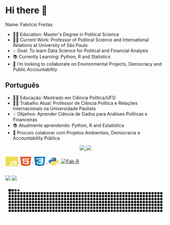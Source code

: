 # Hi there 👋

Name: Fabrício Freitas
- 👨‍🎓 Education: Master's Degree in Political Science
- 👨‍🔬 Current Work: Professor of Political Science and International Relations at University of São Paulo
- 💡 Goal: To learn Data Science for Political and Financial Analysis
- 📚 Currently Learning: Python, R and Statistics
- 👯 I’m looking to collaborate on Environmental Projects, Democracy and Public Accountability

## Português
- 👨‍🎓 Educação: Mestrado em Ciência Política/UFG
- 👨‍🔬 Trabalho Atual: Professor de Ciência Política e Relações Internacionais na Universidade Paulista
- 💡 Objetivo: Aprender Ciência de Dados para Análises Políticas e Financeiras
- 📚 Atualmente aprendendo: Python, R and Estatística 
- 👯 Procuro colaborar com Projetos Ambientais, Democracia e Accountability Pública

<div align="center">
  <a href="https://github.com/fabriciofbrmelo">
  <img height="160em" src="https://github-readme-stats.vercel.app/api?username=fabriciofbrmelo&show_icons=true&theme=dracula&include_all_commits=true&count_private=true"/>
  <img height="160em" src="https://github-readme-stats.vercel.app/api/top-langs/?username=fabriciofbrmelo&layout=compact&langs_count=7&theme=dracula"/>
</div>
<div style="display: inline_block"><br>
  <img align="center" alt="Fab-Js" height="30" width="40" src="https://raw.githubusercontent.com/devicons/devicon/master/icons/javascript/javascript-plain.svg">
  <img align="center" alt="Fab-HTML" height="30" width="40" src="https://raw.githubusercontent.com/devicons/devicon/master/icons/html5/html5-original.svg">
  <img align="center" alt="Fab-CSS" height="30" width="40" src="https://raw.githubusercontent.com/devicons/devicon/master/icons/css3/css3-original.svg">
  <img align="center" alt="Fab-Python" height="30" width="40" src="https://raw.githubusercontent.com/devicons/devicon/master/icons/python/python-original.svg">
  <img align="center" alt="Fab-R" height="30" width="40" src="https://cdn.jsdelivr.net/gh/devicons/devicon/icons/r/r-original.svg">
</div>

  ##
  
  <div> 
  <a href="https://www.linkedin.com/" target="_blank"><img src="https://img.shields.io/badge/-LinkedIn-%230077B5?style=for-the-badge&logo=linkedin&logoColor=white" target="_blank"></a>
  <a href = "mailto:ffbrmelo@gmail.com"><img src="https://img.shields.io/badge/-Gmail-%23333?style=for-the-badge&logo=gmail&logoColor=white" target="_blank"></a>
 
  ![Snake animation](https://github.com/fabriciofbrmelo/fabriciofbrmelo/blob/output/github-contribution-grid-snake.svg)
 
</div>
